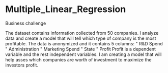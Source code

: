 # Multiple_Linear_Regression

 Business challenge

The dataset contains information collected from 50 companies. I analyze data and create a model that will tell which type of company is the most profitable. The data is anonymized and it contains 5 columns: 
"	R&D Spend 
"	Administration 
"	Marketing Spend 
"	State 
"	Profit 
Profit is a dependent variable and the rest independent variables. I am creating a model that will help asses which companies are worth of investment to maximize the investors profit. 
